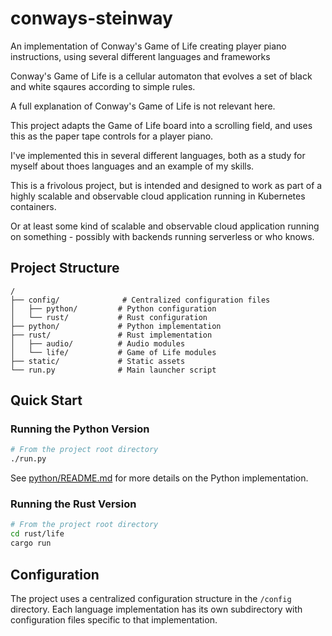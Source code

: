 # conways-steinway
An implementation of Conway's Game of Life creating player piano instructions, using several different languages and frameworks

Conway's Game of Life is a cellular automaton that evolves a set of black and white sqaures according to simple rules.

A full explanation of Conway's Game of Life is not relevant here.

This project adapts the Game of Life board into a scrolling field, and uses this as the paper tape controls for a player piano.

I've implemented this in several different languages, both as a study for myself about thoes languages and an example of my skills.

This is a frivolous project, but is intended and designed to work as part of a highly scalable and observable cloud application running in Kubernetes containers.

Or at least some kind of scalable and observable cloud application running on something - possibly with backends running serverless or who knows.

## Project Structure

```
/
├── config/              # Centralized configuration files
│   ├── python/         # Python configuration
│   └── rust/           # Rust configuration
├── python/             # Python implementation
├── rust/               # Rust implementation
│   ├── audio/          # Audio modules
│   └── life/           # Game of Life modules
├── static/             # Static assets
└── run.py              # Main launcher script
```

## Quick Start

### Running the Python Version

```bash
# From the project root directory
./run.py
```

See [python/README.md](python/README.md) for more details on the Python implementation.

### Running the Rust Version

```bash
# From the project root directory
cd rust/life
cargo run
```

## Configuration

The project uses a centralized configuration structure in the `/config` directory. Each language implementation has its own subdirectory with configuration files specific to that implementation.

